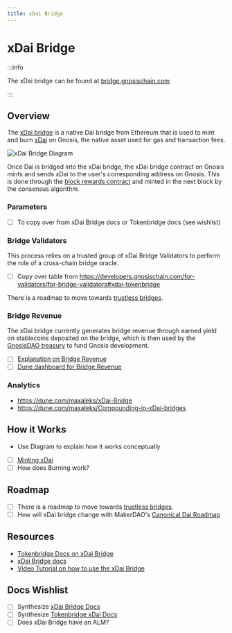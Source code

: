 ```yaml
---
title: xDai Bridge
---
```


# xDai Bridge

:::info

The xDai bridge can be found at [bridge.gnosischain.com](https://bridge.gnosischain.com/)

:::
## Overview

The [xDai bridge](https://bridge.gnosischain.comd) is a native Dai bridge from Ethereum that is used to mint and burn [xDai](../../about/xdai-token.md) on Gnosis, the native asset used for gas and transaction fees. 

![xDai Bridge Diagram](/img/bridges/diagrams/dai-bridge.svg) 

Once Dai is bridged into the xDai bridge, the xDai bridge contract on Gnosis mints and sends xDai to the user's corresponding address on Gnosis. This is done through the  [block rewards contract](#block-rewards-contract) and minted in the next block by the consensus algorithm. 

### Parameters

- [ ] To copy over from xDai Bridge docs or Tokenbridge docs (see wishlist)
### Bridge Validators

This process relies on a trusted group of xDai Bridge Validators to perform the role of a cross-chain bridge oracle.

- [ ] Copy over table from https://developers.gnosischain.com/for-validators/for-bridge-validators#xdai-tokenbridge

There is a roadmap to move towards [trustless bridges](../roadmap.md). 
### Bridge Revenue

The xDai bridge currently generates bridge revenue through earned yield on stablecoins deposited on the bridge, which is then used by the [GnosisDAO treasury](../../about/treasury.md) to fund Gnosis development. 

- [ ] [Explanation on Bridge Revenue](https://developers.gnosischain.com/for-users/bridges/converting-xdai-via-bridge/dai-compounding)
- [ ] [Dune dashboard for Bridge Revenue](https://dune.com/maxaleks/Compounding-in-xDai-bridges)
### Analytics

- https://dune.com/maxaleks/xDai-Bridge
- https://dune.com/maxaleks/Compounding-in-xDai-bridges
## How it Works

- Use Diagram to explain how it works conceptually
- [ ] [Minting xDai](https://developers.gnosischain.com/for-users/bridges/converting-xdai-via-bridge/xdai-mechanics-how-xdai-is-minted)
- [ ] How does Burning work?

## Roadmap

- [ ] There is a roadmap to move towards [trustless bridges](../roadmap.md). 
- [ ] How will xDai bridge change with MakerDAO's [Canonical Dai Roadmap](https://medium.com/bankless-dao/canonical-dai-stablecoin-upgrade-aims-to-help-move-dai-off-chain-2a8de6a815c1)
## Resources

- [Tokenbridge Docs on xDai Bridge](https://docs.tokenbridge.net/xdai-bridge/about)
- [xDai Bridge docs](https://developers.gnosischain.com/for-users/bridges/converting-xdai-via-bridge)
- [Video Tutorial on how to use the xDai Bridge](https://www.youtube.com/watch?v=oKdh2cOOqUs)

## Docs Wishlist

- [ ] Synthesize [xDai Bridge Docs](https://developers.gnosischain.com/for-users/bridges/converting-xdai-via-bridge)
- [ ] Synthesize [Tokenbridge xDai Docs](https://docs.tokenbridge.net/xdai-bridge/about)
- [ ] Does xDai Bridge have an ALM? 